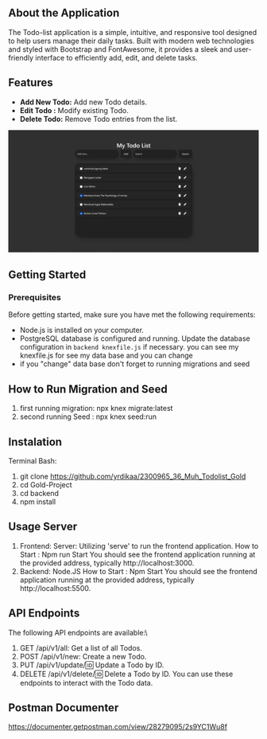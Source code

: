 
## About the Application
The Todo-list application is a simple, intuitive, and responsive tool designed to help users manage their daily tasks. Built with modern web technologies and styled with Bootstrap and FontAwesome, it provides a sleek and user-friendly interface to efficiently add, edit, and delete tasks.

## Features
- **Add New Todo:** Add new Todo details.
- **Edit Todo :** Modify existing Todo.
- **Delete Todo:** Remove Todo entries from the list.

<img src="./frontend/img/main-app.jpeg">

## Getting Started
### Prerequisites
Before getting started, make sure you have met the following requirements:

- Node.js is installed on your computer.
- PostgreSQL database is configured and running. Update the database configuration in `backend knexfile.js` if necessary.
  you can see my knexfile.js for see my data base and you can change
- if you "change" data base don't forget to running migrations and seed


## How to Run Migration and Seed
  1. first running migration: npx knex migrate:latest
  2. second running Seed : npx knex seed:run

## Instalation 
Terminal Bash:
   1. git clone https://github.com/yrdikaa/2300965_36_Muh_Todolist_Gold
   2. cd Gold-Project
   3. cd backend
   4. npm install

## Usage Server
1. Frontend: 
Server: Utilizing 'serve' to run the frontend application.
How to Start : Npm run Start 
You should see the frontend application running at the provided address, typically http://localhost:3000.
2. Backend: Node.JS
How to Start : Npm Start 
You should see the frontend application running at the provided address, typically http://localhost:5500.


## API Endpoints
The following API endpoints are available:\
  1. GET /api/v1/all: Get a list of all Todos.
  2. POST /api/v1/new: Create a new Todo.
  3. PUT /api/v1/update/:id: Update a Todo by ID.
  4. DELETE /api/v1/delete/:id: Delete a Todo by ID.
You can use these endpoints to interact with the Todo data.

## Postman Documenter
https://documenter.getpostman.com/view/28279095/2s9YC1Wu8f